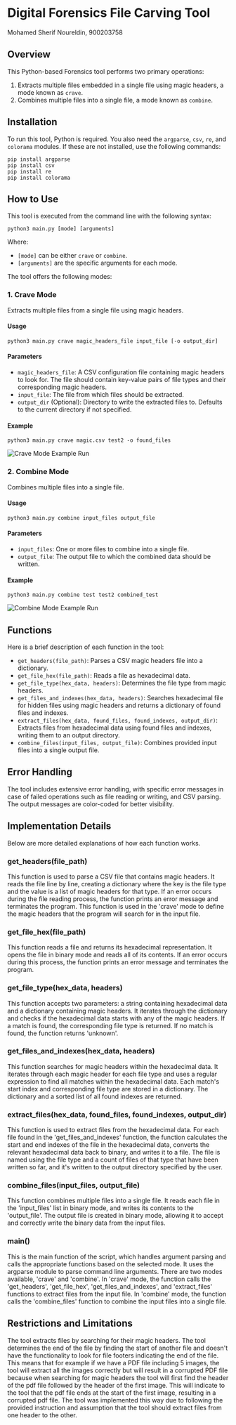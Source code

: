 # Digital Forensics File Carving Tool
Mohamed Sherif Noureldin, 900203758
## Overview
This Python-based Forensics tool performs two primary operations:
1. Extracts multiple files embedded in a single file using magic headers, a mode known as `crave`.
2. Combines multiple files into a single file, a mode known as `combine`.

## Installation
To run this tool, Python is required. You also need the `argparse`, `csv`, `re`, and `colorama` modules. If these are not installed, use the following commands:

```
pip install argparse
pip install csv
pip install re
pip install colorama
```

## How to Use
This tool is executed from the command line with the following syntax:
```shell
python3 main.py [mode] [arguments]
```
Where:
- `[mode]` can be either `crave` or `combine`.
- `[arguments]` are the specific arguments for each mode.

The tool offers the following modes:

### 1. Crave Mode
Extracts multiple files from a single file using magic headers.

#### Usage
```shell
python3 main.py crave magic_headers_file input_file [-o output_dir]
```

#### Parameters
- `magic_headers_file`: A CSV configuration file containing magic headers to look for. The file should contain key-value pairs of file types and their corresponding magic headers.
- `input_file`: The file from which files should be extracted.
- `output_dir` (Optional): Directory to write the extracted files to. Defaults to the current directory if not specified.

#### Example
```shell
python3 main.py crave magic.csv test2 -o found_files
```
![Crave Mode Example Run](images/crave.png "crave mode example run")


### 2. Combine Mode
Combines multiple files into a single file.

#### Usage
```shell
python3 main.py combine input_files output_file
```

#### Parameters
- `input_files`: One or more files to combine into a single file.
- `output_file`: The output file to which the combined data should be written.

#### Example
```shell
python3 main.py combine test test2 combined_test
```
![Combine Mode Example Run](images/combine.png "combine mode example run")


## Functions

Here is a brief description of each function in the tool:

- `get_headers(file_path)`: Parses a CSV magic headers file into a dictionary.
- `get_file_hex(file_path)`: Reads a file as hexadecimal data.
- `get_file_type(hex_data, headers)`: Determines the file type from magic headers.
- `get_files_and_indexes(hex_data, headers)`: Searches hexadecimal file for hidden files using magic headers and returns a dictionary of found files and indexes.
- `extract_files(hex_data, found_files, found_indexes, output_dir)`: Extracts files from hexadecimal data using found files and indexes, writing them to an output directory.
- `combine_files(input_files, output_file)`: Combines provided input files into a single output file.

## Error Handling
The tool includes extensive error handling, with specific error messages in case of failed operations such as file reading or writing, and CSV parsing. The output messages are color-coded for better visibility.

## Implementation Details

Below are more detailed explanations of how each function works.

### get_headers(file_path)
This function is used to parse a CSV file that contains magic headers. It reads the file line by line, creating a dictionary where the key is the file type and the value is a list of magic headers for that type. If an error occurs during the file reading process, the function prints an error message and terminates the program. This function is used in the 'crave' mode to define the magic headers that the program will search for in the input file.

### get_file_hex(file_path)
This function reads a file and returns its hexadecimal representation. It opens the file in binary mode and reads all of its contents. If an error occurs during this process, the function prints an error message and terminates the program.

### get_file_type(hex_data, headers)
This function accepts two parameters: a string containing hexadecimal data and a dictionary containing magic headers. It iterates through the dictionary and checks if the hexadecimal data starts with any of the magic headers. If a match is found, the corresponding file type is returned. If no match is found, the function returns 'unknown'.

### get_files_and_indexes(hex_data, headers)
This function searches for magic headers within the hexadecimal data. It iterates through each magic header for each file type and uses a regular expression to find all matches within the hexadecimal data. Each match's start index and corresponding file type are stored in a dictionary. The dictionary and a sorted list of all found indexes are returned.

### extract_files(hex_data, found_files, found_indexes, output_dir)
This function is used to extract files from the hexadecimal data. For each file found in the 'get_files_and_indexes' function, the function calculates the start and end indexes of the file in the hexadecimal data, converts the relevant hexadecimal data back to binary, and writes it to a file. The file is named using the file type and a count of files of that type that have been written so far, and it's written to the output directory specified by the user.

### combine_files(input_files, output_file)
This function combines multiple files into a single file. It reads each file in the 'input_files' list in binary mode, and writes its contents to the 'output_file'. The output file is created in binary mode, allowing it to accept and correctly write the binary data from the input files. 

### main()
This is the main function of the script, which handles argument parsing and calls the appropriate functions based on the selected mode. It uses the argparse module to parse command line arguments. There are two modes available, 'crave' and 'combine'. In 'crave' mode, the function calls the 'get_headers', 'get_file_hex', 'get_files_and_indexes', and 'extract_files' functions to extract files from the input file. In 'combine' mode, the function calls the 'combine_files' function to combine the input files into a single file.

## Restrictions and Limitations
The tool extracts files by searching for their magic headers. The tool determines the end of the file by finding the start of another file and doesn't have the functionality to look for file footers indicating the end of the file. This means that for example if we have a PDF file including 5 images, the tool will extract all the images correctly but will result in a corrupted PDF file because when searching for magic headers the tool will first find the header of the pdf file followed by the header of the first image. This will indicate to the tool that the pdf file ends at the start of the first image, resulting in a corrupted pdf file. The tool was implemented this way due to following the provided instruction and assumption that the tool should extract files from one header to the other.
